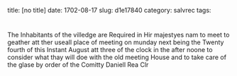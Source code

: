 title: [no title]
date: 1702-08-17
slug: d1e17840
category: salvrec
tags: 


<div markdown class="doc" id="d1e17840">


# 

The Inhabitants of the villedge are Required in Hir majestyes nam to meet to geather att ther useall place of meeting on munday next being the Twenty fourth of this Instant August att three of the clock in the after noone to consider what thay will doe with the old meeting House and to take care of the glase by order of the Comitty Daniell Rea Clr
</div>